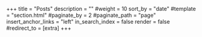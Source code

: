 +++
title = "Posts"
description = ""
#weight = 10
sort_by = "date"
#template = "section.html"
#paginate_by = 2
#paginate_path = "page"
insert_anchor_links = "left"
in_search_index = false
render = false
#redirect_to =
[extra]
+++
